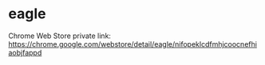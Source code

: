 # eagle

Chrome Web Store private link: https://chrome.google.com/webstore/detail/eagle/nifopeklcdfmhjcoocnefhiaobjfappd
